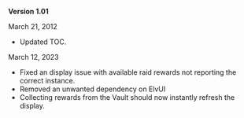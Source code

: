 **Version 1.01**

March 21, 2012
* Updated TOC.

March 12, 2023
* Fixed an display issue with available raid rewards not reporting the correct instance.
* Removed an unwanted dependency on ElvUI
* Collecting rewards from the Vault should now instantly refresh the display.